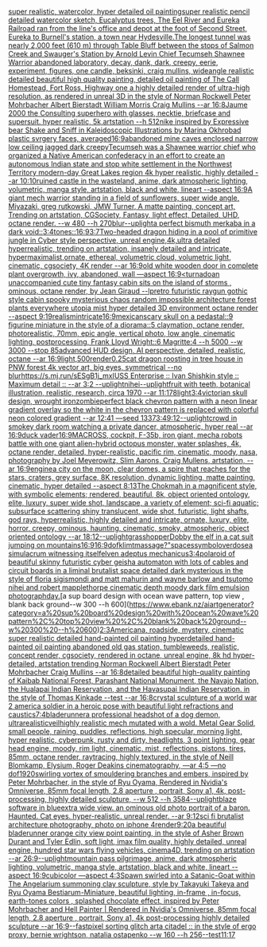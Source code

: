 [super realistic, watercolor, hyper detailed oil paintingsuper realistic pencil detailed watercolor sketch, Eucalyptus trees, The Eel River and Eureka Railroad ran from the line's office and depot at the foot of Second Street, Eureka to Burnell's station, a town near Hydesville.The longest tunnel was nearly 2,000 feet (610 m) through Table Bluff between the stops of Salmon Creek and Swauger's Station by Arnold Levin Chief Tecumseh Shawnee Warrior abandoned laboratory, decay, dank, dark, creepy, eerie, experiment, figures, one candle, beksinki, craig mullins, wideangle realistic detailed beautiful high quality painting, detailed oil painting of  The Call Homestead, Fort Ross, Highway one a highly detailed render of ultra-high resolution, as rendered in unreal 3D in the style of Norman Rockwell Peter Mohrbacher Albert Bierstadt William Morris Craig Mullins --ar 16:8](https://www.ebank.nz/aiartgenerator?category=super%20realistic%2C%20watercolor%2C%20hyper%20detailed%20oil%20paintingsuper%20realistic%20pencil%20detailed%20watercolor%20sketch%2C%20Eucalyptus%20trees%2C%20The%20Eel%20River%20and%20Eureka%20Railroad%20ran%20from%20the%20line%27s%20office%20and%20depot%20at%20the%20foot%20of%20Second%20Street%2C%20Eureka%20to%20Burnell%27s%20station%2C%20a%20town%20near%20Hydesville.The%20longest%20tunnel%20was%20nearly%202%2C000%20feet%20%28610%20m%29%20through%20Table%20Bluff%20between%20the%20stops%20of%20Salmon%20Creek%20and%20Swauger%27s%20Station%20by%20Arnold%20Levin%20Chief%20Tecumseh%20Shawnee%20Warrior%20abandoned%20laboratory%2C%20decay%2C%20dank%2C%20dark%2C%20creepy%2C%20eerie%2C%20experiment%2C%20figures%2C%20one%20candle%2C%20beksinki%2C%20craig%20mullins%2C%20wideangle%20realistic%20detailed%20beautiful%20high%20quality%20painting%2C%20detailed%20oil%20painting%20of%20%20The%20Call%20Homestead%2C%20Fort%20Ross%2C%20Highway%20one%20a%20highly%20detailed%20render%20of%20ultra-high%20resolution%2C%20as%20rendered%20in%20unreal%203D%20in%20the%20style%20of%20Norman%20Rockwell%20Peter%20Mohrbacher%20Albert%20Bierstadt%20William%20Morris%20Craig%20Mullins%20--ar%2016%3A8)[Jaume 2000 the Consulting superhero with glasses, necktie, briefcase and supersuit. hyper realistic, 5k,artstation --h 512](https://www.ebank.nz/aiartgenerator?category=Jaume%202000%20the%20Consulting%20superhero%20with%20glasses%2C%20necktie%2C%20briefcase%20and%20supersuit.%20hyper%20realistic%2C%205k%2Cartstation%20--h%20512)[nike inspired by Expressive bear Shake and Sniff in Kaleidoscopic Illustrations by Marina Okhro](https://www.ebank.nz/aiartgenerator?category=nike%20inspired%20by%20Expressive%20bear%20Shake%20and%20Sniff%20in%20Kaleidoscopic%20Illustrations%20by%20Marina%20Okhro)[](https://www.ebank.nz/aiartgenerator?category=)[bad plastic svrgery faces, averaged](https://www.ebank.nz/aiartgenerator?category=bad%20plastic%20svrgery%20faces%2C%20averaged)[16:9](https://www.ebank.nz/aiartgenerator?category=16%3A9)[abandoned mine caves enclosed narrow low ceiling jagged dark creepy](https://www.ebank.nz/aiartgenerator?category=abandoned%20mine%20caves%20enclosed%20narrow%20low%20ceiling%20jagged%20dark%20creepy)[Tecumseh was a Shawnee warrior chief who organized a Native American confederacy in an effort to create an autonomous Indian state and stop white settlement in the Northwest Territory modern-day Great Lakes region 4k hyper realistic, highly detailed --ar 10:10](https://www.ebank.nz/aiartgenerator?category=Tecumseh%20was%20a%20Shawnee%20warrior%20chief%20who%20organized%20a%20Native%20American%20confederacy%20in%20an%20effort%20to%20create%20an%20autonomous%20Indian%20state%20and%20stop%20white%20settlement%20in%20the%20Northwest%20Territory%20modern-day%20Great%20Lakes%20region%204k%20hyper%20realistic%2C%20highly%20detailed%20--ar%2010%3A10)[ruined castle in the wasteland, anime, dark atmospheric lighting, volumetric, manga style, artstation, black and white, lineart --aspect 16:9](https://www.ebank.nz/aiartgenerator?category=ruined%20castle%20in%20the%20wasteland%2C%20anime%2C%20dark%20atmospheric%20lighting%2C%20volumetric%2C%20manga%20style%2C%20artstation%2C%20black%20and%20white%2C%20lineart%20--aspect%2016%3A9)[A giant mech warrior standing in a field of sunflowers, super wide angle, Miyazaki, greg rutkowski, JMW Turner, A matte painting, concept art, Trending on artstation, CGSociety, Fantasy, light effect, Detailed, UHD, octane render. --w 480 --h 270](https://www.ebank.nz/aiartgenerator?category=A%20giant%20mech%20warrior%20standing%20in%20a%20field%20of%20sunflowers%2C%20super%20wide%20angle%2C%20Miyazaki%2C%20greg%20rutkowski%2C%20JMW%20Turner%2C%20A%20matte%20painting%2C%20concept%20art%2C%20Trending%20on%20artstation%2C%20CGSociety%2C%20Fantasy%2C%20light%20effect%2C%20Detailed%2C%20UHD%2C%20octane%20render.%20--w%20480%20--h%20270)[blur](https://www.ebank.nz/aiartgenerator?category=blur)[--uplight](https://www.ebank.nz/aiartgenerator?category=--uplight)[a perfect bismuth merkaba in a dark void::](https://www.ebank.nz/aiartgenerator?category=a%20perfect%20bismuth%20merkaba%20in%20a%20dark%20void%3A%3A)[3:4](https://www.ebank.nz/aiartgenerator?category=3%3A4)[tones::](https://www.ebank.nz/aiartgenerator?category=tones%3A%3A)[16:9](https://www.ebank.nz/aiartgenerator?category=16%3A9)[3:7](https://www.ebank.nz/aiartgenerator?category=3%3A7)[Two-headed dragon hiding in a pool of primitive jungle in Cyber style perspective, unreal engine,4k,ultra detailed hyperrealistic, trending on artstation, insanely detailed and intricate, hypermaximalist,ornate, ethereal, volumetric cloud, volumetric light, cinematic, cgsociety, 4K render --ar 16:9](https://www.ebank.nz/aiartgenerator?category=Two-headed%20dragon%20hiding%20in%20a%20pool%20of%20primitive%20jungle%20in%20Cyber%20style%20perspective%2C%20unreal%20engine%2C4k%2Cultra%20detailed%20hyperrealistic%2C%20trending%20on%20artstation%2C%20insanely%20detailed%20and%20intricate%2C%20hypermaximalist%2Cornate%2C%20ethereal%2C%20volumetric%20cloud%2C%20volumetric%20light%2C%20cinematic%2C%20cgsociety%2C%204K%20render%20--ar%2016%3A9)[old white wooden door in complete plant overgrowth, ivy, abandoned, wall —aspect 16:9](https://www.ebank.nz/aiartgenerator?category=old%20white%20wooden%20door%20in%20complete%20plant%20overgrowth%2C%20ivy%2C%20abandoned%2C%20wall%20%E2%80%94aspect%2016%3A9)[<turnado](https://www.ebank.nz/aiartgenerator?category=%3Cturnado)[an unaccompanied cute tiny fantasy cabin sits on the island of storms , ominous, octane render, by Jean Giraud --lp](https://www.ebank.nz/aiartgenerator?category=an%20unaccompanied%20cute%20tiny%20fantasy%20cabin%20sits%20on%20the%20island%20of%20storms%20%2C%20ominous%2C%20octane%20render%2C%20by%20Jean%20Giraud%20--lp)[](https://www.ebank.nz/aiartgenerator?category=)[retro futuristic raygun gothic style cabin spooky mysterious chaos random impossible architecture forest plants everywhere utopia mist hyper detailed 3D environment octane render --aspect 9:19](https://www.ebank.nz/aiartgenerator?category=retro%20futuristic%20raygun%20gothic%20style%20cabin%20spooky%20mysterious%20chaos%20random%20impossible%20architecture%20forest%20plants%20everywhere%20utopia%20mist%20hyper%20detailed%203D%20environment%20octane%20render%20--aspect%209%3A19)[realism](https://www.ebank.nz/aiartgenerator?category=realism)[intricate](https://www.ebank.nz/aiartgenerator?category=intricate)[16:9](https://www.ebank.nz/aiartgenerator?category=16%3A9)[mexican](https://www.ebank.nz/aiartgenerator?category=mexican)[scary skull on a pedastal::9 figurine miniature in the style of a diorama::5 claymation, octane render, photorealistic, 70mm, epic angle, vertical photo, low angle, cinematic lighting, postprocessing, Frank Lloyd Wright::6 Magritte:4 --h 5000 --w 3000 --stop 85](https://www.ebank.nz/aiartgenerator?category=scary%20skull%20on%20a%20pedastal%3A%3A9%20figurine%20miniature%20in%20the%20style%20of%20a%20diorama%3A%3A5%20claymation%2C%20octane%20render%2C%20photorealistic%2C%2070mm%2C%20epic%20angle%2C%20vertical%20photo%2C%20low%20angle%2C%20cinematic%20lighting%2C%20postprocessing%2C%20Frank%20Lloyd%20Wright%3A%3A6%20Magritte%3A4%20--h%205000%20--w%203000%20--stop%2085)[advanced HUD design, AI perspective, detailed, realistic, octane --ar 16:9](https://www.ebank.nz/aiartgenerator?category=advanced%20HUD%20design%2C%20AI%20perspective%2C%20detailed%2C%20realistic%2C%20octane%20--ar%2016%3A9)[light,](https://www.ebank.nz/aiartgenerator?category=light%2C)[500](https://www.ebank.nz/aiartgenerator?category=500)[render](https://www.ebank.nz/aiartgenerator?category=render)[0.25](https://www.ebank.nz/aiartgenerator?category=0.25)[cat dragon roosting in tree house in PNW forest 4k vector art, big eyes, symmetrical --no blur](https://www.ebank.nz/aiartgenerator?category=cat%20dragon%20roosting%20in%20tree%20house%20in%20PNW%20forest%204k%20vector%20art%2C%20big%20eyes%2C%20symmetrical%20--no%20blur)[<https://s.mj.run/sESgB1j_mxI>](https://www.ebank.nz/aiartgenerator?category=%3Chttps%3A//s.mj.run/sESgB1j_mxI%3E)[USS Enterprise :: Ivan Shishkin style :: Maximum detail :: --ar 3:2 --uplight](https://www.ebank.nz/aiartgenerator?category=USS%20Enterprise%20%3A%3A%20Ivan%20Shishkin%20style%20%3A%3A%20Maximum%20detail%20%3A%3A%20--ar%203%3A2%20--uplight)[nihei](https://www.ebank.nz/aiartgenerator?category=nihei)[--uplight](https://www.ebank.nz/aiartgenerator?category=--uplight)[fruit with teeth, botanical illustration, realistic, research, circa 1970 --ar 11:17](https://www.ebank.nz/aiartgenerator?category=fruit%20with%20teeth%2C%20botanical%20illustration%2C%20realistic%2C%20research%2C%20circa%201970%20--ar%2011%3A17)[8](https://www.ebank.nz/aiartgenerator?category=8)[light](https://www.ebank.nz/aiartgenerator?category=light)[3:4](https://www.ebank.nz/aiartgenerator?category=3%3A4)[victorian skull design, wrought iron](https://www.ebank.nz/aiartgenerator?category=victorian%20skull%20design%2C%20wrought%20iron)[zombie](https://www.ebank.nz/aiartgenerator?category=zombie)[perfect black chevron pattern with a neon linear gradient overlay so the white in the chevron pattern is replaced with colorful neon colored gradient --ar 12:41 —seed 1337](https://www.ebank.nz/aiartgenerator?category=perfect%20black%20chevron%20pattern%20with%20a%20neon%20linear%20gradient%20overlay%20so%20the%20white%20in%20the%20chevron%20pattern%20is%20replaced%20with%20colorful%20neon%20colored%20gradient%20--ar%2012%3A41%20%E2%80%94seed%201337)[3:4](https://www.ebank.nz/aiartgenerator?category=3%3A4)[9:12](https://www.ebank.nz/aiartgenerator?category=9%3A12)[--uplight](https://www.ebank.nz/aiartgenerator?category=--uplight)[crowd in smokey dark room watching a private dancer, atmospheric, hyper real --ar 16:9](https://www.ebank.nz/aiartgenerator?category=crowd%20in%20smokey%20dark%20room%20watching%20a%20private%20dancer%2C%20atmospheric%2C%20hyper%20real%20--ar%2016%3A9)[duck vader](https://www.ebank.nz/aiartgenerator?category=duck%20vader)[16:9](https://www.ebank.nz/aiartgenerator?category=16%3A9)[MACROSS, cockpit, F-35b, iron giant, mecha robots battle with one giant alien-hybrid octopus monster, water splashes, 4k, octane render, detailed, hyper-realistic, pacific rim, cinematic, moody, nasa, photography by Joel Meyerowitz, Slim Aarons, Craig Mullens, artstation, --ar 16:9](https://www.ebank.nz/aiartgenerator?category=MACROSS%2C%20cockpit%2C%20F-35b%2C%20iron%20giant%2C%20mecha%20robots%20battle%20with%20one%20giant%20alien-hybrid%20octopus%20monster%2C%20water%20splashes%2C%204k%2C%20octane%20render%2C%20detailed%2C%20hyper-realistic%2C%20pacific%20rim%2C%20cinematic%2C%20moody%2C%20nasa%2C%20photography%20by%20Joel%20Meyerowitz%2C%20Slim%20Aarons%2C%20Craig%20Mullens%2C%20artstation%2C%20--ar%2016%3A9)[engine](https://www.ebank.nz/aiartgenerator?category=engine)[a city on the moon, clear domes, a spire that reaches for the stars, craters, grey surface, 8K resolution, dynamic lighting, matte painting, cinematic, hyper detailed --aspect 8:13](https://www.ebank.nz/aiartgenerator?category=a%20city%20on%20the%20moon%2C%20clear%20domes%2C%20a%20spire%20that%20reaches%20for%20the%20stars%2C%20craters%2C%20grey%20surface%2C%208K%20resolution%2C%20dynamic%20lighting%2C%20matte%20painting%2C%20cinematic%2C%20hyper%20detailed%20--aspect%208%3A13)[The Chokmah in a magnificent style, with symbolic elements; rendered, beautiful, 8k, object oriented ontology, elite, luxury, super wide shot, landscape, a variety of element;  sci-fi aquatic; subsurface scattering shiny translucent, wide shot, futuristic, light shafts, god rays, hyperrealistic, highly detailed and intricate, ornate, luxury, elite, horror, creepy, ominous, haunting, cinematic, smoky, atmospheric, object oriented ontology --ar 18:12](https://www.ebank.nz/aiartgenerator?category=The%20Chokmah%20in%20a%20magnificent%20style%2C%20with%20symbolic%20elements%3B%20rendered%2C%20beautiful%2C%208k%2C%20object%20oriented%20ontology%2C%20elite%2C%20luxury%2C%20super%20wide%20shot%2C%20landscape%2C%20a%20variety%20of%20element%3B%20%20sci-fi%20aquatic%3B%20subsurface%20scattering%20shiny%20translucent%2C%20wide%20shot%2C%20futuristic%2C%20light%20shafts%2C%20god%20rays%2C%20hyperrealistic%2C%20highly%20detailed%20and%20intricate%2C%20ornate%2C%20luxury%2C%20elite%2C%20horror%2C%20creepy%2C%20ominous%2C%20haunting%2C%20cinematic%2C%20smoky%2C%20atmospheric%2C%20object%20oriented%20ontology%20--ar%2018%3A12)[--uplight](https://www.ebank.nz/aiartgenerator?category=--uplight)[grasshopper](https://www.ebank.nz/aiartgenerator?category=grasshopper)[Dobby the elf in a cat suit jumping on mountains](https://www.ebank.nz/aiartgenerator?category=Dobby%20the%20elf%20in%20a%20cat%20suit%20jumping%20on%20mountains)[16:9](https://www.ebank.nz/aiartgenerator?category=16%3A9)[16:9](https://www.ebank.nz/aiartgenerator?category=16%3A9)[dof](https://www.ebank.nz/aiartgenerator?category=dof)[klimt](https://www.ebank.nz/aiartgenerator?category=klimt)[massage?"](https://www.ebank.nz/aiartgenerator?category=massage%3F%22)[spaces](https://www.ebank.nz/aiartgenerator?category=spaces)[symbol](https://www.ebank.nz/aiartgenerator?category=symbol)[overdose](https://www.ebank.nz/aiartgenerator?category=overdose)[a simulacrum witnessing itself](https://www.ebank.nz/aiartgenerator?category=a%20simulacrum%20witnessing%20itself)[elven adeptus mechanicus](https://www.ebank.nz/aiartgenerator?category=elven%20adeptus%20mechanicus)[3:4](https://www.ebank.nz/aiartgenerator?category=3%3A4)[polaroid of beautiful skinny futuristic cyber geisha automaton with lots of cables and circuit boards in a liminal brutalist space detailed dark mysterious in the style of floria sigismondi and matt mahurin and wayne barlow and tsutomo nihei and robert mapplethorpe cinematic depth moody dark film emulsion photograph](https://www.ebank.nz/aiartgenerator?category=polaroid%20of%20beautiful%20skinny%20futuristic%20cyber%20geisha%20automaton%20with%20lots%20of%20cables%20and%20circuit%20boards%20in%20a%20liminal%20brutalist%20space%20detailed%20dark%20mysterious%20in%20the%20style%20of%20floria%20sigismondi%20and%20matt%20mahurin%20and%20wayne%20barlow%20and%20tsutomo%20nihei%20and%20robert%20mapplethorpe%20cinematic%20depth%20moody%20dark%20film%20emulsion%20photograph)[day.](https://www.ebank.nz/aiartgenerator?category=day.)[a sup board design with ocean wave pattern, top view , blank back ground--w 300 --h 600](https://www.ebank.nz/aiartgenerator?category=a%20sup%20board%20design%20with%20ocean%20wave%20pattern%2C%20top%20view%20%2C%20blank%20back%20ground--w%20300%20--h%20600)[2:3](https://www.ebank.nz/aiartgenerator?category=2%3A3)[Americana, roadside, mystery, cinematic super realistic detailed hand-painted oil painting  hyperdetailed hand-painted oil painting  abandoned old gas station, tumbleweeds,  realistic,  concept render, cgsociety, rendered in octane, unreal engine, 8k hd hyper-detailed, artstation trending Norman Rockwell Albert Bierstadt Peter Mohrbacher Craig Mullins  --ar 16:8](https://www.ebank.nz/aiartgenerator?category=Americana%2C%20roadside%2C%20mystery%2C%20cinematic%20super%20realistic%20detailed%20hand-painted%20oil%20painting%20%20hyperdetailed%20hand-painted%20oil%20painting%20%20abandoned%20old%20gas%20station%2C%20tumbleweeds%2C%20%20realistic%2C%20%20concept%20render%2C%20cgsociety%2C%20rendered%20in%20octane%2C%20unreal%20engine%2C%208k%20hd%20hyper-detailed%2C%20artstation%20trending%20Norman%20Rockwell%20Albert%20Bierstadt%20Peter%20Mohrbacher%20Craig%20Mullins%20%20--ar%2016%3A8)[detailed beautiful high-quality painting of Kaibab National Forest, Parashant National Monument, the Navajo Nation, the Hualapai Indian Reservation, and the Havasupai Indian Reservation. in the style of Thomas Kinkade --test --ar 16:8](https://www.ebank.nz/aiartgenerator?category=detailed%20beautiful%20high-quality%20painting%20of%20Kaibab%20National%20Forest%2C%20Parashant%20National%20Monument%2C%20the%20Navajo%20Nation%2C%20the%20Hualapai%20Indian%20Reservation%2C%20and%20the%20Havasupai%20Indian%20Reservation.%20in%20the%20style%20of%20Thomas%20Kinkade%20--test%20--ar%2016%3A8)[crystal sculpture of a world war 2 america soldier in a heroic pose with beautiful light refractions and caustics](https://www.ebank.nz/aiartgenerator?category=crystal%20sculpture%20of%20a%20world%20war%202%20america%20soldier%20in%20a%20heroic%20pose%20with%20beautiful%20light%20refractions%20and%20caustics)[7:4](https://www.ebank.nz/aiartgenerator?category=7%3A4)[bladerunner](https://www.ebank.nz/aiartgenerator?category=bladerunner)[a professional headshot of a dog demon, ultrarealistic](https://www.ebank.nz/aiartgenerator?category=a%20professional%20headshot%20of%20a%20dog%20demon%2C%20ultrarealistic)[veil](https://www.ebank.nz/aiartgenerator?category=veil)[highly realistic mech mutated with a wold. Metal Gear Solid, small people, raining, puddles, reflections, high specular, morning light, hyper realistic, cyberpunk, rusty and dirty, headlights, 3 point lighting, gear head engine, moody, rim light, cinematic, mist, reflections, pistons, tires, 85mm, octane render, raytracing, highly textured, in the style of Neill Blomkamp, Elysium, Roger Deakins cinematography, —ar 4:5 —no dof](https://www.ebank.nz/aiartgenerator?category=highly%20realistic%20mech%20mutated%20with%20a%20wold.%20Metal%20Gear%20Solid%2C%20small%20people%2C%20raining%2C%20puddles%2C%20reflections%2C%20high%20specular%2C%20morning%20light%2C%20hyper%20realistic%2C%20cyberpunk%2C%20rusty%20and%20dirty%2C%20headlights%2C%203%20point%20lighting%2C%20gear%20head%20engine%2C%20moody%2C%20rim%20light%2C%20cinematic%2C%20mist%2C%20reflections%2C%20pistons%2C%20tires%2C%2085mm%2C%20octane%20render%2C%20raytracing%2C%20highly%20textured%2C%20in%20the%20style%20of%20Neill%20Blomkamp%2C%20Elysium%2C%20Roger%20Deakins%20cinematography%2C%20%E2%80%94ar%204%3A5%20%E2%80%94no%20dof)[1920](https://www.ebank.nz/aiartgenerator?category=1920)[swirling vortex of smouldering branches and embers, inspired by Peter Mohrbacher, in the style of Ryu Oyama, Rendered in Nvidia's Omniverse, 85mm focal length, 2.8 aperture , portrait, Sony a1, 4k, post-processing, highly detailed sculpture, --w 512 --h 3584](https://www.ebank.nz/aiartgenerator?category=swirling%20vortex%20of%20smouldering%20branches%20and%20embers%2C%20inspired%20by%20Peter%20Mohrbacher%2C%20in%20the%20style%20of%20Ryu%20Oyama%2C%20Rendered%20in%20Nvidia%27s%20Omniverse%2C%2085mm%20focal%20length%2C%202.8%20aperture%20%2C%20portrait%2C%20Sony%20a1%2C%204k%2C%20post-processing%2C%20highly%20detailed%20sculpture%2C%20--w%20512%20--h%203584)[--uplight](https://www.ebank.nz/aiartgenerator?category=--uplight)[blaze software in blue](https://www.ebank.nz/aiartgenerator?category=blaze%20software%20in%20blue)[extra wide view. an ominous old photo portrait of a baron. Haunted. Cat eyes. hyper-realistic. unreal render. --ar 9:12](https://www.ebank.nz/aiartgenerator?category=extra%20wide%20view.%20an%20ominous%20old%20photo%20portrait%20of%20a%20baron.%20Haunted.%20Cat%20eyes.%20hyper-realistic.%20unreal%20render.%20--ar%209%3A12)[sci fi brutalist architecture photography, photo on iphone 4](https://www.ebank.nz/aiartgenerator?category=sci%20fi%20brutalist%20architecture%20photography%2C%20photo%20on%20iphone%204)[render](https://www.ebank.nz/aiartgenerator?category=render)[9:20](https://www.ebank.nz/aiartgenerator?category=9%3A20)[a beautiful bladerunner orange city view point painting, in the style of Asher Brown Durant and Tyler Edlin, soft light, imax film quality, highly detailed, unreal engine, hundred star wars flying vehicles, cinema4D, trending on artstation --ar 26:9](https://www.ebank.nz/aiartgenerator?category=a%20beautiful%20bladerunner%20orange%20city%20view%20point%20painting%2C%20in%20the%20style%20of%20Asher%20Brown%20Durant%20and%20Tyler%20Edlin%2C%20soft%20light%2C%20imax%20film%20quality%2C%20highly%20detailed%2C%20unreal%20engine%2C%20hundred%20star%20wars%20flying%20vehicles%2C%20cinema4D%2C%20trending%20on%20artstation%20--ar%2026%3A9)[--uplight](https://www.ebank.nz/aiartgenerator?category=--uplight)[mountain pass pilgrimage, anime, dark atmospheric lighting, volumetric, manga style, artstation, black and white, lineart --aspect 16:9](https://www.ebank.nz/aiartgenerator?category=mountain%20pass%20pilgrimage%2C%20anime%2C%20dark%20atmospheric%20lighting%2C%20volumetric%2C%20manga%20style%2C%20artstation%2C%20black%20and%20white%2C%20lineart%20--aspect%2016%3A9)[cubicolor —aspect 4:3](https://www.ebank.nz/aiartgenerator?category=cubicolor%20%E2%80%94aspect%204%3A3)[Spawn swirled into a Satanic-Goat  within The Angelarium summoning clay sculpture, style by Takayuki Takeya and Ryu Oyama Bestiarum-Miniature, beautiful lighting, in-frame , in-focus, earth-tones colors , splashed chocolate effect, inspired by Peter Mohrbacher and Hell Painter | Rendered in Nvidia's Omniverse, 85mm focal length, 2.8 aperture , portrait, Sony a1, 4k post-processing highly detailed sculpture --ar 16:9](https://www.ebank.nz/aiartgenerator?category=Spawn%20swirled%20into%20a%20Satanic-Goat%20%20within%20The%20Angelarium%20summoning%20clay%20sculpture%2C%20style%20by%20Takayuki%20Takeya%20and%20Ryu%20Oyama%20Bestiarum-Miniature%2C%20beautiful%20lighting%2C%20in-frame%20%2C%20in-focus%2C%20earth-tones%20colors%20%2C%20splashed%20chocolate%20effect%2C%20inspired%20by%20Peter%20Mohrbacher%20and%20Hell%20Painter%20%7C%20Rendered%20in%20Nvidia%27s%20Omniverse%2C%2085mm%20focal%20length%2C%202.8%20aperture%20%2C%20portrait%2C%20Sony%20a1%2C%204k%20post-processing%20highly%20detailed%20sculpture%20--ar%2016%3A9)[--fast](https://www.ebank.nz/aiartgenerator?category=--fast)[pixel sorting glitch art](https://www.ebank.nz/aiartgenerator?category=pixel%20sorting%20glitch%20art)[a citadel :: in the style of ergo proxy, bernie wrightson, natalia ostapenko --w 160 --h 256](https://www.ebank.nz/aiartgenerator?category=a%20citadel%20%3A%3A%20in%20the%20style%20of%20ergo%20proxy%2C%20bernie%20wrightson%2C%20natalia%20ostapenko%20--w%20160%20--h%20256)[--test](https://www.ebank.nz/aiartgenerator?category=--test)[](https://www.ebank.nz/aiartgenerator?category=)[11:17](https://www.ebank.nz/aiartgenerator?category=11%3A17)